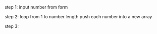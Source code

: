step 1:
  input number from form

step 2:
  loop from 1 to number.length
  push each number into a new array
  
step 3:
